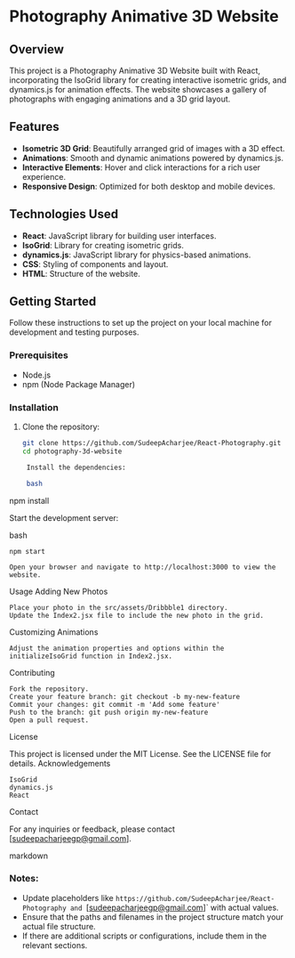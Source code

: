 # Photography Animative 3D Website

## Overview
This project is a Photography Animative 3D Website built with React, incorporating the IsoGrid library for creating interactive isometric grids, and dynamics.js for animation effects. The website showcases a gallery of photographs with engaging animations and a 3D grid layout.

## Features
- **Isometric 3D Grid**: Beautifully arranged grid of images with a 3D effect.
- **Animations**: Smooth and dynamic animations powered by dynamics.js.
- **Interactive Elements**: Hover and click interactions for a rich user experience.
- **Responsive Design**: Optimized for both desktop and mobile devices.

## Technologies Used
- **React**: JavaScript library for building user interfaces.
- **IsoGrid**: Library for creating isometric grids.
- **dynamics.js**: JavaScript library for physics-based animations.
- **CSS**: Styling of components and layout.
- **HTML**: Structure of the website.

## Getting Started
Follow these instructions to set up the project on your local machine for development and testing purposes.

### Prerequisites
- Node.js
- npm (Node Package Manager)

### Installation
1. Clone the repository:
   ```bash
   git clone https://github.com/SudeepAcharjee/React-Photography.git
   cd photography-3d-website

    Install the dependencies:

    bash

npm install

Start the development server:

bash

    npm start

    Open your browser and navigate to http://localhost:3000 to view the website.

Usage
Adding New Photos

    Place your photo in the src/assets/Dribbble1 directory.
    Update the Index2.jsx file to include the new photo in the grid.

Customizing Animations

    Adjust the animation properties and options within the initializeIsoGrid function in Index2.jsx.

Contributing

    Fork the repository.
    Create your feature branch: git checkout -b my-new-feature
    Commit your changes: git commit -m 'Add some feature'
    Push to the branch: git push origin my-new-feature
    Open a pull request.

License

This project is licensed under the MIT License. See the LICENSE file for details.
Acknowledgements

    IsoGrid
    dynamics.js
    React

Contact

For any inquiries or feedback, please contact [sudeepacharjeegp@gmail.com].

markdown


### Notes:
- Update placeholders like `https://github.com/SudeepAcharjee/React-Photography and `[sudeepacharjeegp@gmail.com]` with actual values.
- Ensure that the paths and filenames in the project structure match your actual file structure.
- If there are additional scripts or configurations, include them in the relevant sections.

